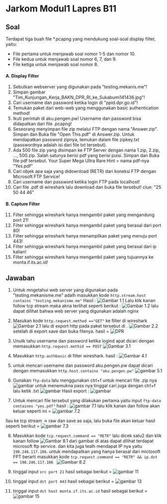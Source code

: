 # Jarkom Modul1 Lapres B11

## Soal
Terdapat tiga buah file *.pcapng yang mendukung soal-soal display filter, yaitu:
- File pertama untuk menjawab soal nomor 1-5 dan nomor 10.
- File kedua untuk menjawab soal nomor 6, 7, dan 9.
- File ketiga untuk menjawab soal nomor 8.

#### A. Display Filter
1. Sebutkan webserver yang digunakan pada "testing.mekanis.me"!
2. Simpan gambar "Tim_Kunjungan_Kerja_BAKN_DPR_RI_ke_Sukabumi141436.jpg"!
3. Cari username dan password ketika login di "ppid.dpr.go.id"!
4. Temukan paket dari web-web yang menggunakan basic authentication method!
5. Ikuti perintah di aku.pengen.pw! Username dan password bisa didapatkan dari file .pcapng!
6. Seseorang menyimpan file zip melalui FTP dengan nama "Answer.zip". Simpan dan Buka file "Open This.pdf" di Answer.zip. Untuk mendapatkan password zipnya, temukan dalam file zipkey.txt (passwordnya adalah isi dari file txt tersebut).
7. Ada 500 file zip yang disimpan ke FTP Server dengan nama 1.zip, 2.zip, ..., 500.zip. Salah satunya berisi pdf yang berisi puisi. Simpan dan Buka file pdf tersebut. Your Super Mega Ultra Rare Hint = nama pdf-nya "Yes.pdf"
8. Cari objek apa saja yang didownload (RETR) dari koneksi FTP dengan Microsoft FTP Service!
9. Cari username dan password ketika login FTP pada localhost!
10. Cari file .pdf di wireshark lalu download dan buka file tersebut! clue: "25 50 44 46"

#### B. Capture Filter
11. Filter sehingga wireshark hanya mengambil paket yang mengandung port 21!
12. Filter sehingga wireshark hanya mengambil paket yang berasal dari port 80!
13. Filter sehingga wireshark hanya menampilkan paket yang menuju port 443!
14. Filter sehingga wireshark hanya mengambil paket yang berasal dari ip kalian!
15. Filter sehingga wireshark hanya mengambil paket yang tujuannya ke monta.if.its.ac.id!


## Jawaban
1. Untuk mngetahui web server yang digunakan pada "testing.mekanisme.me" adalh masukkan kode `http.stream.host contains "testing.mekanisme.me"` Hasil :
![Gambar 1.1](img/1_1.png)
Lalu klik kanan follow tcp stream maka akna terlihat seperti berikut :
![Gambar 1.2](img/1_2.png)
lalu dapat dilihat bahwa web server yang digunakan adalah nginx

2. Masukan kode `http.request.method =="GET"` ke filter di wireshark
![Gambar 2.1](img/2_1.png)
lalu di export http pada paket tersebut di .
![Gambar 2.2](img/2_2.png)
setelah di export save dan buka filenya. hasil =
![DPR](img/2_dpr.jpg)

3. Unutk tahu username dan password ketika logind apat dicari dengan memasukkan `http.request.methid == POST`
![Gambar 3.1](img/3_1.png)

4. Masukkan `http.authbasic` di filter wireshark. hasil :
![Gambar 4.1](img/4_1.png)

5. untuk mencari username dan password aku.pengen.pw dapat dicari dengan memasukkan `http.host.contains "aku.pengen.pw"`
![gambar 5.1](img/5_1.png)


6. Gunakan `ftp-data` lalu menggunakan ctrl+f untuk mencari file .zip nya
![gambar](img/6_1.png)
untuk menemukna pass nya tinggal cari juga dengan ctrl+f lalu ketik .txt
![gambar](img/6_2.png)
Hasil export :
![gambar](img/6_3.png)

7. Untuk mencari file tersebut yang dilakukan pertama yaitu input `ftp-data containes "yes.pdf"`
hasil :
![gambar 7.1](img/7_1.png)
lalu klik kanan dan follow akan keluar seperti ini = 
![gambar 7.2](img/7_2.png)

llau ke tcp stream -> raw dan save as saja, lalu buka file akan keluar hasil seperti berikut =
![gambar 7.3](img/7_3.png)

8. Masukkan kode `tcp.request.command == "RETR"` lalu dicek satu2 dan klik kanan follow
![Gambar 8.1](img/8_1.jpg)
dari gambar di atas dapat dilihat terdapat microsoft ftp service. dan kita juga tealh mendapat IP nya yaitu `198.246.117.106`.
untuk mendapatkan yang hanya berasal dari mictosoft FPT berarti masukkan kode `tcp.request.command == "RETR" && ip.dst == 198.246.117.106 `
![Gambar 8.2](img/8_2.jpg)


11. tinggal input `src port 21`
hasil sebagai berikut =
![gambar 11](img/11_1.png)

13. tinggal input `dst port 443`
hasil sebagai berikut =
![gambar 13](img/13_1.png)

15. tinggal input `dst host monta.if.its.ac.id`
hasil sebagai berikut =
![gambar 15](img/15_1.png)
